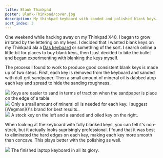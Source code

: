 ```yaml
---
title: Blank Thinkpad
poster: Blank-Thinkpad/cover.jpg
description: My thinkpad keyboard with sanded and polished blank keys.
sort_index: 3
---
```

One weekend while hacking away on my Thinkpad X40, I began to grow irritated by the lettering on my keys. I decided that I wanted blank keys on my Thinkpad ala a [Das keyboard]() or something of the sort. I search online a little bit for places to buy blank keys, then I just decided to bite the bullet and began experimenting with blanking the keys myself.

The process I found to work to produce good consistent blank keys is made up of two steps. First, each key is removed from the keyboard and sanded with dull-grit sandpaper. Then a small amount of mineral oil is dabbed atop each key and spread to hide the sanding roughness.

<div class='captioned-image'>
    <img src="/things/Blank-Thinkpad/sanding-key.jpg">
    <span class='caption'>Keys are easier to sand in terms of traction when the sandpaper is place on the edge of a table.</span>
</div>

<div class='captioned-image'>
    <img src="/things/Blank-Thinkpad/dabbed-mineral-oil.jpg">
    <span class='caption'>Only a small amount of mineral oil is needed for each key. I suggest [Wegman]()'s brand for best results..</span>
</div>

<div class='captioned-image'>
    <img src="/things/Blank-Thinkpad/two-keys.jpg">
    <span class='caption'>A stock key on the left and a sanded and oiled key on the right.</span>
</div>

When looking at the keyboard with fully blanked keys, you can tell it's non-stock, but it actually looks suprisingly professional. I found that it was best to eliminated the hard edges on each key, making each key more smooth than concave. This plays better with the polishing as well.


<div class='captioned-image'>
    <img src="/things/Blank-Thinkpad/final-product.jpg">
    <span class='caption'>The finished laptop keyboard in all its glory.</span>
</div>
